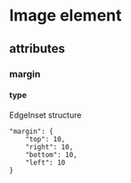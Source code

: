 # Image element

## attributes

### margin

#### type
 
EdgeInset structure

```
"margin": {
    "top": 10,
    "right": 10,
    "bottom": 10,
    "left": 10
}
```
